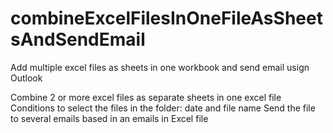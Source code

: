 # combineExcelFilesInOneFileAsSheetsAndSendEmail
 Add multiple excel files as sheets in one workbook and send email usign Outlook

Combine 2 or more excel files as separate sheets in one excel file
Conditions to select the files in the folder: date and file name
Send the file to several emails based in an emails in Excel file
